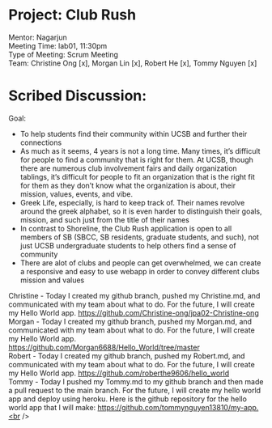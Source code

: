 # Project: Club Rush
Mentor: Nagarjun <br />
Meeting Time: lab01, 11:30pm <br />
Type of Meeting: Scrum Meeting <br />
Team: Christine Ong [x], Morgan Lin [x], Robert He [x], Tommy Nguyen [x] <br />
# Scribed Discussion: 
Goal: <br />
- To help students find their community within UCSB and further their connections <br />
- As much as it seems, 4 years is not a long time. Many times, it’s difficult for people to find a community that is right for them. At UCSB, though there are numerous club involvement fairs and daily organization tablings, it’s difficult for people to fit an organization that is the right fit for them as they don’t know what the organization is about, their mission, values, events, and vibe. <br />
- Greek Life, especially, is hard to keep track of. Their names revolve around the greek alphabet, so it is even harder to distinguish their goals, mission, and such just from the title of their names <br />
- In contrast to Shoreline, the Club Rush application is open to all members of SB (SBCC, SB residents, graduate students, and such), not just UCSB undergraduate students to help others find a sense of community <br />
- There are alot of clubs and people can get overwhelmed, we can create a responsive and easy to use webapp in order to convey different clubs mission and values <br />

Christine - Today I created my github branch, pushed my Christine.md, and communicated with my team about what to do. For the future, I will create my Hello World app. https://github.com/Christine-ong/jpa02-Christine-ong <br />
Morgan - Today I created my github branch, pushed my Morgan.md, and communicated with my team about what to do. For the future, I will create my Hello World app.  https://github.com/Morgan6688/Hello_World/tree/master<br />
Robert - Today I created my github branch, pushed my Robert.md, and communicated with my team about what to do. For the future, I will create my Hello World app. https://github.com/roberthe9606/hello_world <br /> 
Tommy - Today I pushed my Tommy.md to my github branch and then made a pull request to the main branch. For the future, I will create my hello world app and deploy using heroku. Here is the github repository for the hello world app that I will make: https://github.com/tommynguyen13810/my-app.<br />

